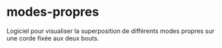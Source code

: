 # modes-propres
Logiciel pour visualiser la superposition de différents modes propres sur une corde fixée aux deux bouts.
